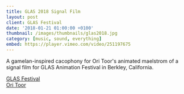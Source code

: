 ```yaml
---
title: GLAS 2018 Signal Film
layout: post
client: GLAS Festival
date: '2018-01-21 01:00:00 +0100'
thumbnail: /images/thumbnails/glas2018.jpg
category: [music, sound, everything]
embed: https://player.vimeo.com/video/251197675
---
```


A gamelan-inspired cacophony for Ori Toor's animated maelstrom of a signal film for GLAS Animation Festival in Berkley, California.

[GLAS Festival](http://www.glasanimation.com/about-us/)  
[Ori Toor](https://vimeo.com/petermillard/)
